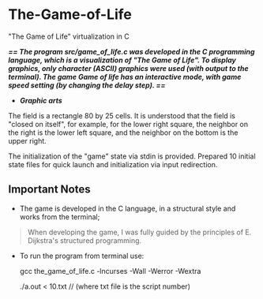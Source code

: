 # The-Game-of-Life
"The Game of Life" virtualization in C

***== The program src/game_of_life.c was developed in the C programming language, which is a visualization of "The Game of Life". To display graphics, only character (ASCII) graphics were used (with output to the terminal). The game Game of life has an interactive mode, with game speed setting (by changing the delay step). ==***

* ***Graphic arts***

The field is a rectangle 80 by 25 cells.
It is understood that the field is "closed on itself", for example, for the lower right square, the neighbor on the right is the lower left square, and the neighbor on the bottom is the upper right.

The initialization of the "game" state via stdin is provided. Prepared 10 initial state files for quick launch and initialization via input redirection.

## Important Notes

* The game is developed in the C language, in a structural style and works from the terminal;

> When developing the game, I was fully guided by the principles of E. Dijkstra's structured programming.

* To run the program from terminal use: 
    
    gcc the_game_of_life.c -lncurses -Wall -Werror -Wextra 
    
    ./a.out < 10.txt   //  (where txt file is the script number)
